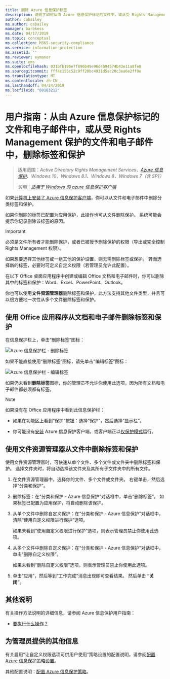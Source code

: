```yaml
---
title: 删除 Azure 信息保护标签
description: 说明了如何从由 Azure 信息保护标记的文件中，或从受 Rights Management 保护的文件中，删除标签和保护。
author: cabailey
ms.author: cabailey
manager: barbkess
ms.date: 04/17/2019
ms.topic: conceptual
ms.collection: M365-security-compliance
ms.service: information-protection
ms.assetid: ''
ms.reviewer: eymanor
ms.suite: ems
ms.openlocfilehash: 031bfb196e7f896b49e96d4b94574b43e11a8fe8
ms.sourcegitcommit: fff4c155c52c9ff20bc4931d5ac20c3ea6e2ff9e
ms.translationtype: MT
ms.contentlocale: zh-CN
ms.lasthandoff: 04/24/2019
ms.locfileid: "60183212"
---
```

# <a name="user-guide-remove-labels-and-protection-from-files-and-emails-that-have-been-labeled-by-azure-information-protection-or-protected-by-rights-management"></a>用户指南：从由 Azure 信息保护标记的文件和电子邮件中，或从受 Rights Management 保护的文件和电子邮件中，删除标签和保护

>适用范围：*Active Directory Rights Management Services、[Azure 信息保护](https://azure.microsoft.com/pricing/details/information-protection)、Windows 10、Windows 8.1、Windows 8、Windows 7（含 SP1）*
>
> *说明：[适用于 Windows 的 azure 信息保护客户端](../faqs.md#whats-the-difference-between-the-azure-information-protection-client-and-the-azure-information-protection-unified-labeling-client)*

如果[计算机上安装了 Azure 信息保护客户端](install-client-app.md)，你可以从文件和电子邮件中删除分类标签和保护。

如果你删除的标签已配置为应用保护，此操作也可从文件删除保护。 系统可能会提示你记录删除该标签的原因。

> [!IMPORTANT]
> 必须是文件所有者才能删除保护，或者已被授予删除保护的权限（导出或完全控制 Rights Management 权限）。

如果想要选择其他标签或一组其他的保护设置，则无需删除标签或保护。 转而选择新的标签，必要时可定义自定义权限（若管理员允许此配置）。 

在以下 Office 桌面应用程序中创建或编辑 Office 文档和电子邮件时，你可以删除其中的标签和保护：Word、Excel、PowerPoint、Outlook。 

你也可以使用**文件资源管理器**删除标签和保护，此方法支持其他文件类型，并且可以很方便地一次性从多个文件删除标签和保护。

## <a name="using-office-apps-to-remove-labels-and-protection-from-documents-and-emails"></a>使用 Office 应用程序从文档和电子邮件删除标签和保护

在信息保护栏上，单击“删除标签”图标：

![Azure 信息保护栏 - 删除标签](../media/delete-label.png)

如果不能直接使用“删除标签”图标，请先单击“编辑标签”图标：

![Azure 信息保护栏 - 编辑标签](../media/edit-label.png)

如果仍未看到**删除标签**图标，你的管理员不允许你使用此选项，因为所有文档和电子邮件都必须都有标签。

> [!NOTE]
> 如果没有在 Office 应用程序中看到此信息保护栏：
>
> - 如果在功能区上看到“保护”按钮：选择“保护”，然后选择“显示栏”。
> 
> - 你可能没有[安装](install-client-app.md) Azure 信息保护客户端，或客户端正以[仅保护模式](client-protection-only-mode.md)运行。

## <a name="using-file-explorer-to-remove-labels-and-protection-from-files"></a>使用文件资源管理器从文件中删除标签和保护

使用文件资源管理器时，可快速从单个文件、多个文件或文件夹中删除标签和保护。 选择文件夹时，将自动选择该文件夹及其所有子文件夹中的所有文件。 

1. 在文件资源管理器中，选择你的文件、多个文件或文件夹。 右键单击，然后选择“分类和保护”。

2. 删除标签：在“分类和保护 - Azure 信息保护”对话框中，单击“删除标签”。 如果标签已配置为应用保护，将自动删除该保护。

3. 从单个文件中删除自定义保护：在“分类和保护 - Azure 信息保护”对话框中，清除“使用自定义权限进行保护”选项。 
    
    如果未看到“使用自定义权限进行保护”选项，则表示管理员禁止你使用此选项。
    
4. 从多个文件中删除自定义保护：在“分类和保护 - Azure 信息保护”对话框中，单击“删除自定义权限”。
    
    如果未看到“删除自定义权限”选项，则表示管理员禁止你使用此选项。

5. 单击“应用”，然后等到“工作完成”消息出现即可查看结果。 然后单击 **“关闭”**。


## <a name="other-instructions"></a>其他说明
有关操作方法说明的详细信息，请参阅 Azure 信息保护用户指南：

- [要执行什么操作？](client-user-guide.md#what-do-you-want-to-do)

## <a name="additional-information-for-administrators"></a>为管理员提供的其他信息    
有关启用“让自定义权限选项可供用户使用”策略设置的配置说明，请参阅[配置 Azure 信息保护策略设置](../configure-policy-settings.md)。

其他配置说明：[配置 Azure 信息保护策略](../configure-policy.md)。

